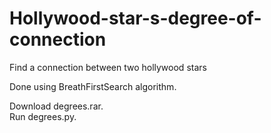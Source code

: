 # Hollywood-star-s-degree-of-connection
Find a connection between two hollywood stars

Done using BreathFirstSearch algorithm.  

Download degrees.rar.  
Run degrees.py.
